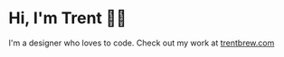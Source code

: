 # Hi, I'm Trent 👋🏾

I'm a designer who loves to code. Check out my work at <a href="https://trentbrew.com/" target="_blank"> trentbrew.com </a>


<!-- <br><div align="left">
   <a href="https://twitter.com/trent_brew" target="_blank"><img alt="Twitter" src="https://raw.githubusercontent.com/trentbrew/portfolio2022/826bc60a5b2adf48f4786d570975d5bec034ce4b/src/assets/icons/t_color.svg"/></a>&nbsp;&nbsp;
  <a href="mailto:hello@trentbrew.com" target="_blank"><img alt="Gmail" src="https://raw.githubusercontent.com/trentbrew/portfolio2022/826bc60a5b2adf48f4786d570975d5bec034ce4b/src/assets/icons/mail2.svg"/></a>
</div> -->
